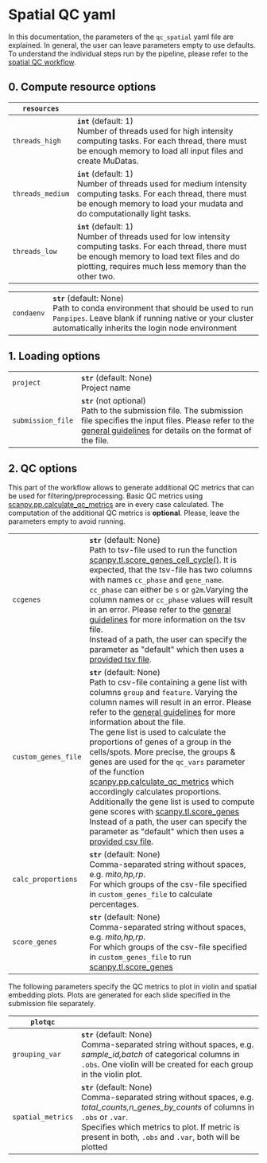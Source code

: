 
# Spatial QC yaml 

In this documentation, the parameters of the `qc_spatial` yaml file are explained. In general, the user can leave parameters empty to use defaults. <br> To understand the individual steps run by the pipeline, please refer to the [spatial QC workflow](). 



## 0. Compute resource options

| `resources` |  |
| --- | --- |
| `threads_high` | __`int`__ (default: 1) <br> Number of threads used for high intensity computing tasks. For each thread, there must be enough memory to load all input files and create MuDatas.  |
| `threads_medium` | __`int`__ (default: 1) <br> Number of threads used for medium intensity computing tasks. For each thread, there must be enough memory to load your mudata and do computationally light tasks. |
| `threads_low` | __`int`__ (default: 1) <br> Number of threads used for low intensity computing tasks. For each thread, there must be enough memory to load text files and do plotting, requires much less memory than the other two.|



|  |  |
| ---- | --- |
| `condaenv` | __`str`__ (default: None) <br> Path to conda environment that should be used to run `Panpipes`. Leave blank if running native or your cluster automatically inherits the login node environment |




## 1. Loading options 

|  |  |
| ---- | --- |
| `project` | __`str`__ (default: None) <br> Project name |
| `submission_file` | __`str`__ (not optional) <br> Path to the submission file. The submission file specifies the input files. Please refer to the [general guidelines]() for details on the format of the file. |


## 2. QC options 
This part of the workflow allows to generate additional QC metrics that can be used for filtering/preprocessing. Basic QC metrics using [scanpy.pp.calculate_qc_metrics](https://scanpy.readthedocs.io/en/stable/generated/scanpy.pp.calculate_qc_metrics.html) are in every case calculated. The computation of the additional QC metrics is **optional**. Please, leave the parameters empty to avoid running.

|  |  |
| ---- | --- |
| `ccgenes` | __`str`__ (default: None) <br> Path to tsv-file used to run the function [scanpy.tl.score_genes_cell_cycle()](). It is expected, that the tsv-file has two columns with names `cc_phase` and `gene_name`. `cc_phase` can either be `s` or `g2m`.Varying the column names or `cc_phase` values will result in an error. Please refer to the [general guidelines]() for more information on the tsv file. <br> Instead of a path, the user can specify the parameter as "default" which then uses a [provided tsv file](https://github.com/DendrouLab/panpipes/blob/main/panpipes/resources/cell_cycle_genes.tsv).|
| `custom_genes_file` | __`str`__ (default: None) <br> Path to csv-file containing a gene list with columns `group` and `feature`. Varying the column names will result in an error. Please refer to the [general guidelines]() for more information about the file. <br> The gene list is used to calculate the proportions of genes of a group in the cells/spots. More precise, the groups & genes are used for the `qc_vars` parameter of the function [scanpy.pp.calculate_qc_metrics](https://scanpy.readthedocs.io/en/stable/generated/scanpy.pp.calculate_qc_metrics.html) which accordingly calculates proportions. <br> Additionally the gene list is used to compute gene scores with [scanpy.tl.score_genes](https://scanpy.readthedocs.io/en/stable/generated/scanpy.tl.score_genes.html) <br> Instead of a path, the user can specify the parameter as "default" which then uses a [provided csv file](https://github.com/DendrouLab/panpipes/blob/main/panpipes/resources/qc_genelist_1.0.csv).|
| `calc_proportions` | __`str`__ (default: None) <br>  Comma-separated string without spaces, e.g. _mito,hp,rp_. <br> For which groups of the csv-file specified in `custom_genes_file` to calculate percentages. |
| `score_genes` | __`str`__ (default: None) <br> Comma-separated string without spaces, e.g. _mito,hp,rp_. <br> For which groups of the csv-file specified in `custom_genes_file`  to run [scanpy.tl.score_genes](https://scanpy.readthedocs.io/en/stable/generated/scanpy.tl.score_genes.html) |

The following parameters specify the QC metrics to plot in violin and spatial embedding plots. Plots are generated for each slide specified in the submission file separately. 

| `plotqc` |  |
| --- | --- |
| `grouping_var` | __`str`__ (default: None) <br> Comma-separated string without spaces, e.g. _sample_id,batch_ of categorical columns in `.obs`. One violin will be created for each group in the violin plot.|
| `spatial_metrics` | __`str`__ (default: None) <br>  Comma-separated string without spaces, e.g. _total_counts,n_genes_by_counts_ of columns in `.obs` or `.var`. <br>Specifies which metrics to plot. If metric is present in both, `.obs` and `.var`, both will be plotted|
